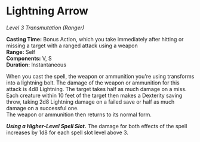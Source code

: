 # Lightning Arrow
*Level 3 Transmutation (Ranger)*

**Casting Time:** Bonus Action, which you take immediately after hitting or missing a target with a ranged attack using a weapon  
**Range:** Self  
**Components:** V, S  
**Duration:** Instantaneous

When you cast the spell, the weapon or ammunition you're using transforms into a lightning bolt. The damage of the weapon or ammunition for this attack is 4d8 Lightning. The target takes half as much damage on a miss. Each creature within 10 feet of the target then makes a Dexterity saving throw, taking 2d8 Lightning damage on a failed save or half as much damage on a successful one.  
The weapon or ammunition then returns to its normal form. 

***Using a Higher-Level Spell Slot.*** The damage for both effects of the spell increases by 1d8 for each spell slot level above 3.